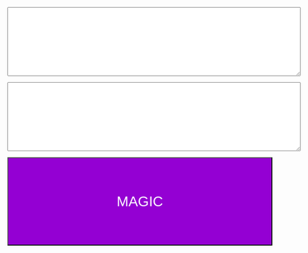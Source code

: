 <head>
    <meta charset="utf-8">
    <title>FIPS Extractor</title>
    
</head>

<body>
    <p><textarea id="in" rows="10" cols="80"></textarea></p>
    

   <p> <textarea id="out" rows="10" cols="80"></textarea></p>

<input id = "button" type="button" value="MAGIC" width="300px" height="100px" 
style="width:600px; height:200px; color: rgb(255, 255, 255); font-size:xx-large; background-color: darkviolet;" >
</body>
<script src="fips.js"></script>
